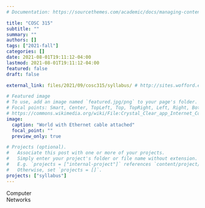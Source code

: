 ```yaml
---
# Documentation: https://sourcethemes.com/academic/docs/managing-content/

title: "COSC 315"
subtitle: ""
summary: ""
authors: []
tags: ["2021-fall"]
categories: []
date: 2021-08-01T19:11:12-04:00
lastmod: 2021-08-01T19:11:12-04:00
featured: false
draft: false

external_link: files/2021/09/cosc315/syllabus/ # http://sites.wofford.edu/sykesda/

# Featured image
# To use, add an image named `featured.jpg/png` to your page's folder.
# Focal points: Smart, Center, TopLeft, Top, TopRight, Left, Right, BottomLeft, Bottom, BottomRight.
# https://commons.wikimedia.org/wiki/File:Crystal_Clear_app_Internet_Connection_Tools.svg
image:
  caption: "World with Ethernet cable attached"
  focal_point: ""
  preview_only: true

# Projects (optional).
#   Associate this post with one or more of your projects.
#   Simply enter your project's folder or file name without extension.
#   E.g. `projects = ["internal-project"]` references `content/project/deep-learning/index.md`.
#   Otherwise, set `projects = []`.
projects: ["syllabus"]
---
```


<!-- [Computer Networks](http://wofford.edu) -->
Computer     
Networks
